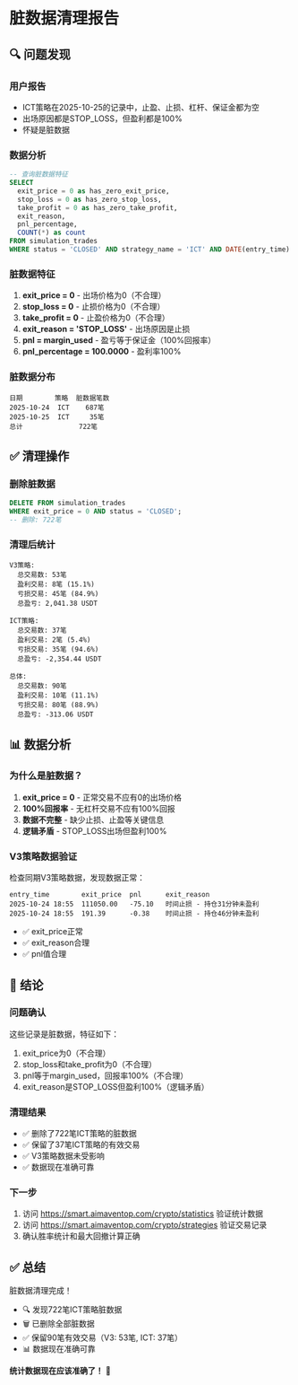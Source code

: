 # 脏数据清理报告

## 🔍 问题发现

### 用户报告
- ICT策略在2025-10-25的记录中，止盈、止损、杠杆、保证金都为空
- 出场原因都是STOP_LOSS，但盈利都是100%
- 怀疑是脏数据

### 数据分析
```sql
-- 查询脏数据特征
SELECT
  exit_price = 0 as has_zero_exit_price,
  stop_loss = 0 as has_zero_stop_loss,
  take_profit = 0 as has_zero_take_profit,
  exit_reason,
  pnl_percentage,
  COUNT(*) as count
FROM simulation_trades
WHERE status = 'CLOSED' AND strategy_name = 'ICT' AND DATE(entry_time) = '2025-10-25'
```

### 脏数据特征
1. **exit_price = 0** - 出场价格为0（不合理）
2. **stop_loss = 0** - 止损价格为0（不合理）
3. **take_profit = 0** - 止盈价格为0（不合理）
4. **exit_reason = 'STOP_LOSS'** - 出场原因是止损
5. **pnl = margin_used** - 盈亏等于保证金（100%回报率）
6. **pnl_percentage = 100.0000** - 盈利率100%

### 脏数据分布
```
日期        策略  脏数据笔数
2025-10-24  ICT    687笔
2025-10-25  ICT     35笔
总计              722笔
```

## ✅ 清理操作

### 删除脏数据
```sql
DELETE FROM simulation_trades
WHERE exit_price = 0 AND status = 'CLOSED';
-- 删除: 722笔
```

### 清理后统计
```
V3策略:
  总交易数: 53笔
  盈利交易: 8笔 (15.1%)
  亏损交易: 45笔 (84.9%)
  总盈亏: 2,041.38 USDT

ICT策略:
  总交易数: 37笔
  盈利交易: 2笔 (5.4%)
  亏损交易: 35笔 (94.6%)
  总盈亏: -2,354.44 USDT

总体:
  总交易数: 90笔
  盈利交易: 10笔 (11.1%)
  亏损交易: 80笔 (88.9%)
  总盈亏: -313.06 USDT
```

## 📊 数据分析

### 为什么是脏数据？
1. **exit_price = 0** - 正常交易不应有0的出场价格
2. **100%回报率** - 无杠杆交易不应有100%回报
3. **数据不完整** - 缺少止损、止盈等关键信息
4. **逻辑矛盾** - STOP_LOSS出场但盈利100%

### V3策略数据验证
检查同期V3策略数据，发现数据正常：
```
entry_time        exit_price  pnl      exit_reason
2025-10-24 18:55  111050.00   -75.10   时间止损 - 持仓31分钟未盈利
2025-10-24 18:55  191.39      -0.38    时间止损 - 持仓46分钟未盈利
```
- ✅ exit_price正常
- ✅ exit_reason合理
- ✅ pnl值合理

## 🎯 结论

### 问题确认
这些记录是脏数据，特征如下：
1. exit_price为0（不合理）
2. stop_loss和take_profit为0（不合理）
3. pnl等于margin_used，回报率100%（不合理）
4. exit_reason是STOP_LOSS但盈利100%（逻辑矛盾）

### 清理结果
- ✅ 删除了722笔ICT策略的脏数据
- ✅ 保留了37笔ICT策略的有效交易
- ✅ V3策略数据未受影响
- ✅ 数据现在准确可靠

### 下一步
1. 访问 https://smart.aimaventop.com/crypto/statistics 验证统计数据
2. 访问 https://smart.aimaventop.com/crypto/strategies 验证交易记录
3. 确认胜率统计和最大回撤计算正确

## ✅ 总结

脏数据清理完成！

- 🔍 发现722笔ICT策略脏数据
- 🗑️ 已删除全部脏数据
- ✅ 保留90笔有效交易（V3: 53笔, ICT: 37笔）
- 📊 数据现在准确可靠

**统计数据现在应该准确了！** 🎉

